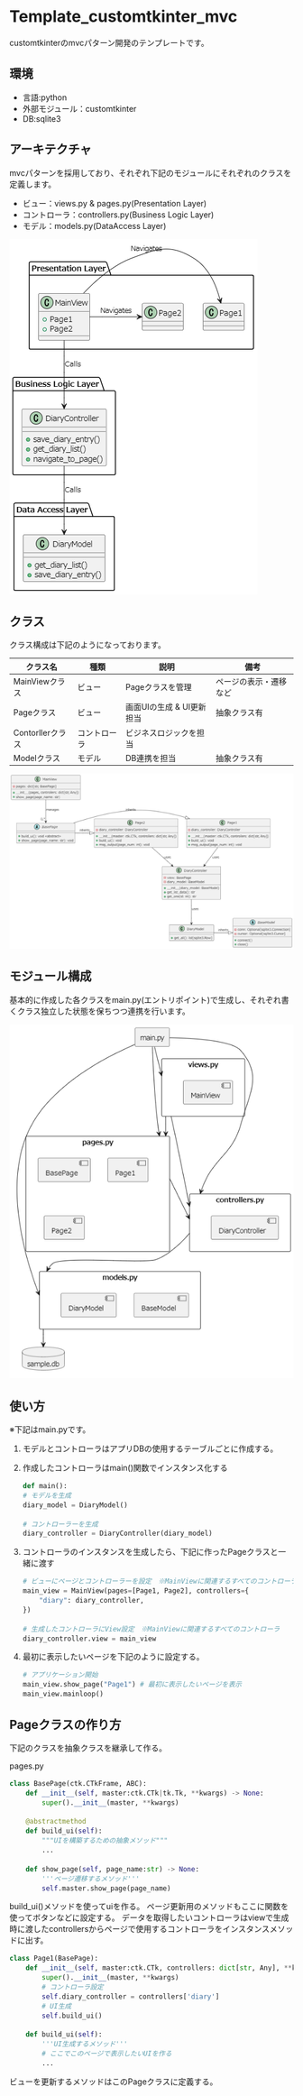 # Template_customtkinter_mvc
customtkinterのmvcパターン開発のテンプレートです。

## 環境
- 言語:python
- 外部モジュール：customtkinter
- DB:sqlite3

## アーキテクチャ
 mvcパターンを採用しており、それぞれ下記のモジュールにそれぞれのクラスを定義します。
 - ビュー：views.py & pages.py(Presentation Layer)
 - コントローラ：controllers.py(Business Logic Layer)
 - モデル：models.py(DataAccess Layer)

![alt text](設計/images/アーキテクチャ図_architecture.png)

## クラス
クラス構成は下記のようになっております。

| クラス名 | 種類 | 説明 | 備考 |
| -- | -- | -- | -- |
| MainViewクラス | ビュー | Pageクラスを管理 | ページの表示・遷移など |
| Pageクラス | ビュー | 画面UIの生成 & UI更新担当 | 抽象クラス有 |
| Contorllerクラス | コントローラ | ビジネスロジックを担当 |  |
| Modelクラス | モデル | DB連携を担当 | 抽象クラス有 |

![alt text](設計/images/クラス構成図_class.png)

## モジュール構成
基本的に作成した各クラスをmain.py(エントリポイント)で生成し、それぞれ書くクラス独立した状態を保ちつつ連携を行います。

![alt text](設計/images/モジュール構成図_module.png)

## 使い方
※下記はmain.pyです。
1. モデルとコントローラはアプリDBの使用するテーブルごとに作成する。

1. 作成したコントローラはmain()関数でインスタンス化する
    ```python
    def main():
    # モデルを生成
    diary_model = DiaryModel()
    
    # コントローラーを生成
    diary_controller = DiaryController(diary_model)
    ```
1. コントローラのインスタンスを生成したら、下記に作ったPageクラスと一緒に渡す
    ```python
    # ビューにページとコントローラーを設定　※MainViewに関連するすべてのコントローラを渡す
    main_view = MainView(pages=[Page1, Page2], controllers={
        "diary": diary_controller,
    })
    
    # 生成したコントローラにView設定　※MainViewに関連するすべてのコントローラ
    diary_controller.view = main_view
    ```
1. 最初に表示したいページを下記のように設定する。
    ```python
    # アプリケーション開始
    main_view.show_page("Page1") # 最初に表示したいページを表示
    main_view.mainloop()
    ```
## Pageクラスの作り方
下記のクラスを抽象クラスを継承して作る。

pages.py
```python
class BasePage(ctk.CTkFrame, ABC):
    def __init__(self, master:ctk.CTk|tk.Tk, **kwargs) -> None:
        super().__init__(master, **kwargs)

    @abstractmethod
    def build_ui(self):
        """UIを構築するための抽象メソッド"""
        ...
        
    def show_page(self, page_name:str) -> None:
        '''ページ遷移するメソッド'''
        self.master.show_page(page_name)
```

build_ui()メソッドを使ってuiを作る。
ページ更新用のメソッドもここに関数を使ってボタンなどに設定する。
データを取得したいコントローラはviewで生成時に渡したcontrollersからページで使用するコントローラをインスタンスメソッドに出す。

```python
class Page1(BasePage):
    def __init__(self, master:ctk.CTk, controllers: dict[str, Any], **kwargs) -> None:
        super().__init__(master, **kwargs)
        # コントローラ設定
        self.diary_controller = controllers['diary']
        # UI生成
        self.build_ui()
        
    def build_ui(self):
        '''UI生成するメソッド'''
        # ここでこのページで表示したいUIを作る
        ...

```

ビューを更新するメソッドはこのPageクラスに定義する。